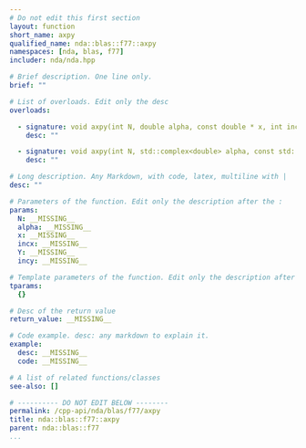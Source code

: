```yaml
---
# Do not edit this first section
layout: function
short_name: axpy
qualified_name: nda::blas::f77::axpy
namespaces: [nda, blas, f77]
includer: nda/nda.hpp

# Brief description. One line only.
brief: ""

# List of overloads. Edit only the desc
overloads:

  - signature: void axpy(int N, double alpha, const double * x, int incx, double * Y, int incy)
    desc: ""

  - signature: void axpy(int N, std::complex<double> alpha, const std::complex<double> * x, int incx, std::complex<double> * Y, int incy)
    desc: ""

# Long description. Any Markdown, with code, latex, multiline with |
desc: ""

# Parameters of the function. Edit only the description after the :
params:
  N: __MISSING__
  alpha: __MISSING__
  x: __MISSING__
  incx: __MISSING__
  Y: __MISSING__
  incy: __MISSING__

# Template parameters of the function. Edit only the description after the :
tparams:
  {}

# Desc of the return value
return_value: __MISSING__

# Code example. desc: any markdown to explain it.
example:
  desc: __MISSING__
  code: __MISSING__

# A list of related functions/classes
see-also: []

# ---------- DO NOT EDIT BELOW --------
permalink: /cpp-api/nda/blas/f77/axpy
title: nda::blas::f77::axpy
parent: nda::blas::f77
...
```


